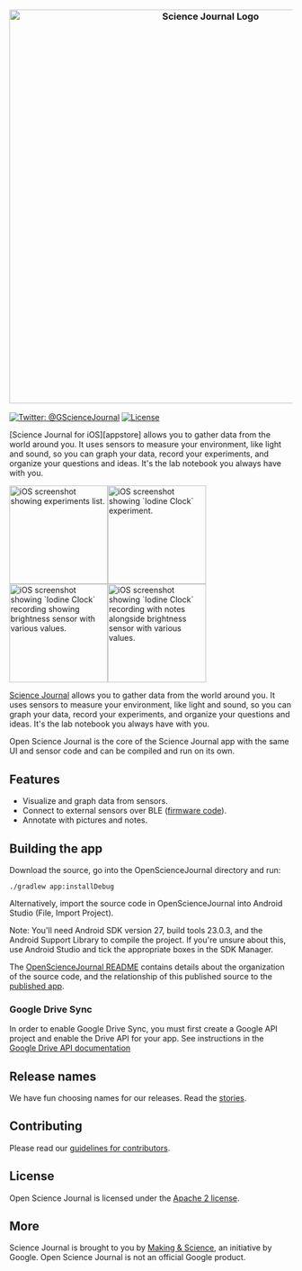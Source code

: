 <h3 align="center">
  <img src="GitHubAssets/sj_lockup.png?raw=true" alt="Science Journal Logo" width="700">
</h3>

[![Twitter: @GScienceJournal](https://img.shields.io/badge/contact-@GScienceJournal-673fb4.svg?style=flat)](https://twitter.com/GScienceJournal)
[![License](https://img.shields.io/badge/License-Apache%202.0-blue.svg)](https://opensource.org/licenses/Apache-2.0)

[Science Journal for iOS][appstore] allows you to gather data from the world around you. It uses sensors to
measure your environment, like light and sound, so you can graph your data, record your experiments,
and organize your questions and ideas. It's the lab notebook you always have with you.

<img src="GitHubAssets/image1.png?raw=true" alt="iOS screenshot showing experiments list." width="175"><img src="GitHubAssets/image2.png?raw=true" alt="iOS screenshot showing `Iodine Clock` experiment." width="175"><img src="GitHubAssets/image3.png?raw=true" alt="iOS screenshot showing `Iodine Clock` recording showing brightness sensor with various values." width="175"><img src="GitHubAssets/image4.png?raw=true" alt="iOS screenshot showing `Iodine Clock` recording with notes alongside brightness sensor with various values." width="175">

[Science Journal][play-store] allows you to gather data from the world around you. It uses sensors to measure your environment, like light and sound, so you can graph your data, record your experiments, and organize your questions and ideas. It's the lab notebook you always have with you.

Open Science Journal is the core of the Science Journal app with the same UI and sensor code and can be compiled and run on its own.

## Features

* Visualize and graph data from sensors.
* Connect to external sensors over BLE ([firmware code][firmware-github]).
* Annotate with pictures and notes.

## Building the app

Download the source, go into the OpenScienceJournal directory and run:

    ./gradlew app:installDebug

Alternatively, import the source code in OpenScienceJournal into Android Studio (File, Import Project).

Note: You'll need Android SDK version 27, build tools 23.0.3, and the Android Support Library to
compile the project. If you're unsure about this, use Android Studio and tick the appropriate boxes
in the SDK Manager.

The [OpenScienceJournal README](https://github.com/google/science-journal/tree/master/OpenScienceJournal)
contains details about the organization of the source code, and the relationship of this published source
to the [published app][play-store].

### Google Drive Sync

In order to enable Google Drive Sync, you must first create a Google API project and enable the Drive API 
for your app. See instructions in the 
[Google Drive API documentation](https://developers.google.com/drive/api/v2/enable-drive-api)

## Release names

We have fun choosing names for our releases.  Read the [stories][releasenames].

## Contributing

Please read our [guidelines for contributors][contributing].

## License

Open Science Journal is licensed under the [Apache 2 license][license].

## More

Science Journal is brought to you by [Making & Science][making-science], an initiative by Google. Open Science Journal is not an official Google product.

[play-store]: https://play.google.com/store/apps/details?id=com.google.android.apps.forscience.whistlepunk
[firmware-github]:https://github.com/google/science-journal-arduino
[contributing]: https://github.com/google/science-journal/blob/master/CONTRIBUTING.md
[releasenames]: https://github.com/google/science-journal/blob/master/RELEASES.md
[license]: https://github.com/google/science-journal/blob/master/LICENSE
[making-science]: https://makingscience.withgoogle.com

